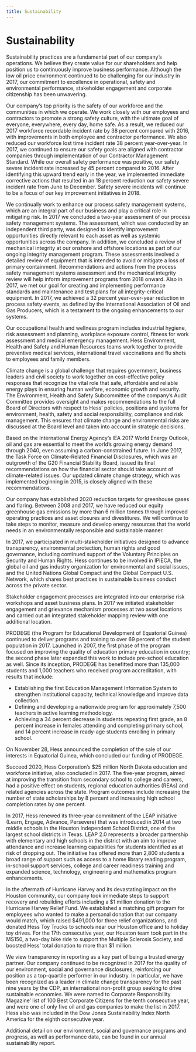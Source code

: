 ```yaml
---
title: Sustainability
---
```


# Sustainability

Sustainability practices are a fundamental part of our company’s operations. We believe they create value for our shareholders and help position us to continuously improve business performance. Although the low oil price environment continued to be challenging for our industry in 2017, our commitment to excellence in operational, safety and environmental performance, stakeholder engagement and corporate citizenship has been unwavering.

Our company’s top priority is the safety of our workforce and the communities in which we operate. We work closely with our employees and contractors to promote a strong safety culture, with the ultimate goal of everyone, everywhere, every day, home safe. As a result, we reduced our 2017 workforce recordable incident rate by 38 percent compared with 2016, with improvements in both employee and contractor performance. We also reduced our workforce lost time incident rate 38 percent year-over-year. In 2017, we continued to ensure our safety goals are aligned with contractor companies through implementation of our Contractor Management Standard. While our overall safety performance was positive, our safety severe incident rate increased by 45 percent compared to 2016. After identifying this upward trend early in the year, we implemented immediate corrective actions that resulted in an 18 percent reduction our safety severe incident rate from June to December. Safety severe incidents will continue to be a focus of our key improvement initiatives in 2018.

We continually work to enhance our process safety management systems, which are an integral part of our business and play a critical role in mitigating risk. In 2017 we concluded a two-year assessment of our process safety management systems. The assessment, which was conducted by an independent third party, was designed to identify improvement opportunities directly relevant to each asset as well as systemic opportunities across the company. In addition, we concluded a review of mechanical integrity at our onshore and offshore locations as part of our ongoing integrity management program. These assessments involved a detailed review of equipment that is intended to avoid or mitigate a loss of primary containment. Recommendations and actions from the process safety management systems assessment and the mechanical integrity review will help inform improvement programs from 2018 onward. Also in 2017, we met our goal for creating and implementing performance standards and maintenance and test plans for all integrity-critical equipment. In 2017, we achieved a 32 percent year-over-year reduction in process safety events, as defined by the International Association of Oil and Gas Producers, which is a testament to the ongoing enhancements to our systems.

Our occupational health and wellness program includes industrial hygiene, risk assessment and planning, workplace exposure control, fitness for work assessment and medical emergency management. Hess Environment, Health and Safety and Human Resources teams work together to provide preventive medical services, international travel vaccinations and flu shots to employees and family members.

Climate change is a global challenge that requires government, business leaders and civil society to work together on cost-effective policy responses that recognize the vital role that safe, affordable and reliable energy plays in ensuring human welfare, economic growth and security. The Environment, Health and Safety Subcommittee of the company’s Audit Committee provides oversight and makes recommendations to the full Board of Directors with respect to Hess’ policies, positions and systems for environment, health, safety and social responsibility, compliance and risk management. This ensures that climate change and environmental risks are discussed at the Board level and taken into account in strategic decisions.

Based on the International Energy Agency’s IEA 2017 World Energy Outlook, oil and gas are essential to meet the world’s growing energy demand through 2040, even assuming a carbon-constrained future. In June 2017, the Task Force on Climate-Related Financial Disclosures, which was an outgrowth of the G20 Financial Stability Board, issued its final recommendations on how the financial sector should take account of climate-related issues. Our updated climate change strategy, which was implemented beginning in 2015, is closely aligned with these recommendations.

Our company has established 2020 reduction targets for greenhouse gases and flaring. Between 2008 and 2017, we have reduced our equity greenhouse gas emissions by more than 6 million tonnes through improved operating practices and asset closures and divestitures. We will continue to take steps to monitor, measure and develop energy resources that the world needs in an environmentally responsible and sustainable manner.

In 2017, we participated in multi-stakeholder initiatives designed to advance transparency, environmental protection, human rights and good governance, including continued support of the Voluntary Principles on Security and Human Rights. Hess continues to be involved in IPIECA, the global oil and gas industry organization for environmental and social issues, and the United Nations Global Compact and the Global Compact U.S. Network, which shares best practices in sustainable business conduct across the private sector.

Stakeholder engagement processes are integrated into our enterprise risk workshops and asset business plans. In 2017 we initiated stakeholder engagement and grievance mechanism processes at two asset locations and carried out an integrated stakeholder mapping review with one additional location.

PRODEGE (the Program for Educational Development of Equatorial Guinea) continued to deliver programs and training to over 69 percent of the student population in 2017. Launched in 2007, the first phase of the program focused on improving the quality of education primary education in country; the second phase later expanded this work to include pre-school education as well. Since its inception, PRODEGE has benefitted more than 135,000 students and 1,000 teachers who received program accreditation, with results that include:

* Establishing the first Education Management Information System to strengthen institutional capacity, technical knowledge and improve data collection.
* Defining and developing a nationwide program for approximately 7,500 teachers in active learning methodology.
* Achieving a 34 percent decrease in students repeating first grade, an 8 percent increase in females attending and completing primary school, and 14 percent increase in ready-age students enrolling in primary school.

On November 28, Hess announced the completion of the sale of our interests in Equatorial Guinea, which concluded our funding of PRODEGE.

Succeed 2020, Hess Corporation’s $25 million North Dakota education and workforce initiative, also concluded in 2017. The five-year program, aimed at improving the transition from secondary school to college and careers, had a positive effect on students, regional education authorities (REAs) and related agencies across the state. Program outcomes include increasing the number of state scholarships by 8 percent and increasing high school completion rates by one percent.

In 2017, Hess renewed its three-year commitment of the LEAP initiative (Learn, Engage, Advance, Persevere) that was introduced in 2014 at two middle schools in the Houston Independent School District, one of the largest school districts in Texas. LEAP 2.0 represents a broader partnership with elementary and high schools in the district with an aim to improve attendance and increase learning capabilities for students identified as at risk of dropping out. The initiative has offered more than 2,800 students a broad range of support such as access to a home library reading program, in-school support services, college and career readiness training and expanded science, technology, engineering and mathematics program enhancements.

In the aftermath of Hurricane Harvey and its devastating impact on the Houston community, our company took immediate steps to support recovery and rebuilding efforts including a $1 million donation to the Hurricane Harvey Relief Fund. We established a matching gift program for employees who wanted to make a personal donation that our company would match, which raised $491,000 for three relief organizations, and donated Hess Toy Trucks to schools near our Houston office and to holiday toy drives. For the 17th consecutive year, our Houston team took part in the MS150, a two-day bike ride to support the Multiple Sclerosis Society, and boosted Hess’ total donation to more than $1 million.

We view transparency in reporting as a key part of being a trusted energy partner. Our company continued to be recognized in 2017 for the quality of our environment, social and governance disclosures, reinforcing our position as a top-quartile performer in our industry. In particular, we have been recognized as a leader in climate change transparency for the past nine years by the CDP, an international non-profit group seeking to drive sustainable economies. We were named to Corporate Responsibility Magazine’ list of 100 Best Corporate Citizens for the tenth consecutive year, and were one of only five oil and gas companies to make the list in 2017. Hess also was included in the Dow Jones Sustainability Index North America for the eighth consecutive year.

Additional detail on our environment, social and governance programs and progress, as well as performance data, can be found in our annual sustainability report.
